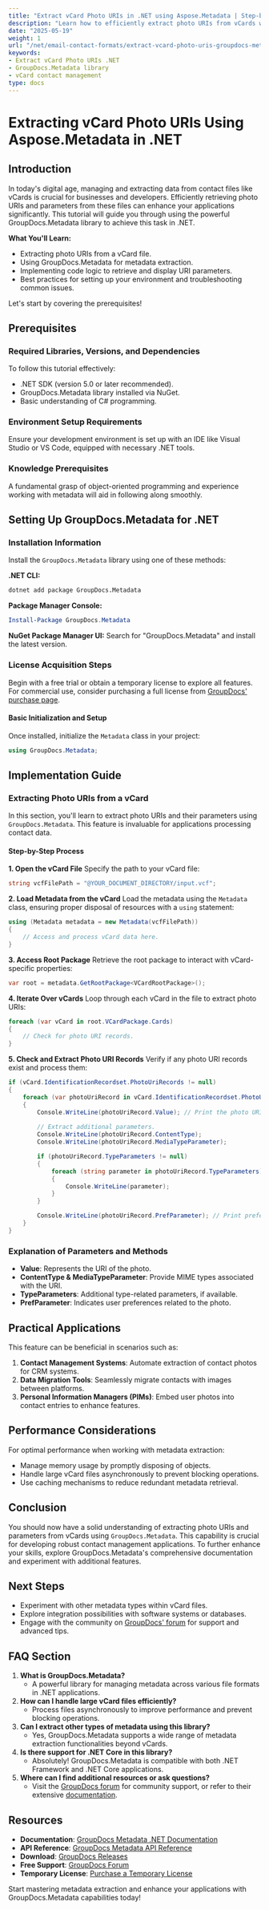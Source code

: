 ```yaml
---
title: "Extract vCard Photo URIs in .NET using Aspose.Metadata | Step-by-Step Guide"
description: "Learn how to efficiently extract photo URIs from vCards with the powerful GroupDocs.Metadata library in .NET. This step-by-step guide covers code implementation and best practices."
date: "2025-05-19"
weight: 1
url: "/net/email-contact-formats/extract-vcard-photo-uris-groupdocs-metadata-net/"
keywords:
- Extract vCard Photo URIs .NET
- GroupDocs.Metadata library
- vCard contact management
type: docs
---
```

# Extracting vCard Photo URIs Using Aspose.Metadata in .NET

## Introduction
In today's digital age, managing and extracting data from contact files like vCards is crucial for businesses and developers. Efficiently retrieving photo URIs and parameters from these files can enhance your applications significantly. This tutorial will guide you through using the powerful GroupDocs.Metadata library to achieve this task in .NET.

**What You'll Learn:**
- Extracting photo URIs from a vCard file.
- Using GroupDocs.Metadata for metadata extraction.
- Implementing code logic to retrieve and display URI parameters.
- Best practices for setting up your environment and troubleshooting common issues.

Let's start by covering the prerequisites!

## Prerequisites

### Required Libraries, Versions, and Dependencies
To follow this tutorial effectively:
- .NET SDK (version 5.0 or later recommended).
- GroupDocs.Metadata library installed via NuGet.
- Basic understanding of C# programming.

### Environment Setup Requirements
Ensure your development environment is set up with an IDE like Visual Studio or VS Code, equipped with necessary .NET tools.

### Knowledge Prerequisites
A fundamental grasp of object-oriented programming and experience working with metadata will aid in following along smoothly.

## Setting Up GroupDocs.Metadata for .NET

### Installation Information
Install the `GroupDocs.Metadata` library using one of these methods:

**.NET CLI:**
```bash
dotnet add package GroupDocs.Metadata
```

**Package Manager Console:**
```powershell
Install-Package GroupDocs.Metadata
```

**NuGet Package Manager UI:**
Search for "GroupDocs.Metadata" and install the latest version.

### License Acquisition Steps
Begin with a free trial or obtain a temporary license to explore all features. For commercial use, consider purchasing a full license from [GroupDocs' purchase page](https://purchase.groupdocs.com/temporary-license/).

#### Basic Initialization and Setup
Once installed, initialize the `Metadata` class in your project:
```csharp
using GroupDocs.Metadata;
```

## Implementation Guide

### Extracting Photo URIs from a vCard
In this section, you'll learn to extract photo URIs and their parameters using `GroupDocs.Metadata`. This feature is invaluable for applications processing contact data.

#### Step-by-Step Process
**1. Open the vCard File**
Specify the path to your vCard file:
```csharp
string vcfFilePath = "@YOUR_DOCUMENT_DIRECTORY/input.vcf";
```

**2. Load Metadata from the vCard**
Load the metadata using the `Metadata` class, ensuring proper disposal of resources with a `using` statement:
```csharp
using (Metadata metadata = new Metadata(vcfFilePath))
{
    // Access and process vCard data here.
}
```

**3. Access Root Package**
Retrieve the root package to interact with vCard-specific properties:
```csharp
var root = metadata.GetRootPackage<VCardRootPackage>();
```

**4. Iterate Over vCards**
Loop through each vCard in the file to extract photo URIs:
```csharp
foreach (var vCard in root.VCardPackage.Cards)
{
    // Check for photo URI records.
}
```

**5. Check and Extract Photo URI Records**
Verify if any photo URI records exist and process them:
```csharp
if (vCard.IdentificationRecordset.PhotoUriRecords != null)
{
    foreach (var photoUriRecord in vCard.IdentificationRecordset.PhotoUriRecords)
    {
        Console.WriteLine(photoUriRecord.Value); // Print the photo URI.
        
        // Extract additional parameters.
        Console.WriteLine(photoUriRecord.ContentType);
        Console.WriteLine(photoUriRecord.MediaTypeParameter);

        if (photoUriRecord.TypeParameters != null)
        {
            foreach (string parameter in photoUriRecord.TypeParameters)
            {
                Console.WriteLine(parameter);
            }
        }

        Console.WriteLine(photoUriRecord.PrefParameter); // Print preference parameter.
    }
}
```

### Explanation of Parameters and Methods
- **Value**: Represents the URI of the photo.
- **ContentType & MediaTypeParameter**: Provide MIME types associated with the URI.
- **TypeParameters**: Additional type-related parameters, if available.
- **PrefParameter**: Indicates user preferences related to the photo.

## Practical Applications
This feature can be beneficial in scenarios such as:
1. **Contact Management Systems**: Automate extraction of contact photos for CRM systems.
2. **Data Migration Tools**: Seamlessly migrate contacts with images between platforms.
3. **Personal Information Managers (PIMs)**: Embed user photos into contact entries to enhance features.

## Performance Considerations
For optimal performance when working with metadata extraction:
- Manage memory usage by promptly disposing of objects.
- Handle large vCard files asynchronously to prevent blocking operations.
- Use caching mechanisms to reduce redundant metadata retrieval.

## Conclusion
You should now have a solid understanding of extracting photo URIs and parameters from vCards using `GroupDocs.Metadata`. This capability is crucial for developing robust contact management applications. To further enhance your skills, explore GroupDocs.Metadata's comprehensive documentation and experiment with additional features.

## Next Steps
- Experiment with other metadata types within vCard files.
- Explore integration possibilities with software systems or databases.
- Engage with the community on [GroupDocs' forum](https://forum.groupdocs.com/c/metadata/) for support and advanced tips.

## FAQ Section
1. **What is GroupDocs.Metadata?**
   - A powerful library for managing metadata across various file formats in .NET applications.
2. **How can I handle large vCard files efficiently?**
   - Process files asynchronously to improve performance and prevent blocking operations.
3. **Can I extract other types of metadata using this library?**
   - Yes, GroupDocs.Metadata supports a wide range of metadata extraction functionalities beyond vCards.
4. **Is there support for .NET Core in this library?**
   - Absolutely! GroupDocs.Metadata is compatible with both .NET Framework and .NET Core applications.
5. **Where can I find additional resources or ask questions?**
   - Visit the [GroupDocs forum](https://forum.groupdocs.com/c/metadata/) for community support, or refer to their extensive [documentation](https://docs.groupdocs.com/metadata/net/).

## Resources
- **Documentation**: [GroupDocs Metadata .NET Documentation](https://docs.groupdocs.com/metadata/net/)
- **API Reference**: [GroupDocs Metadata API Reference](https://reference.groupdocs.com/metadata/net/)
- **Download**: [GroupDocs Releases](https://releases.groupdocs.com/metadata/net/)
- **Free Support**: [GroupDocs Forum](https://forum.groupdocs.com/c/metadata/)
- **Temporary License**: [Purchase a Temporary License](https://purchase.groupdocs.com/temporary-license/)

Start mastering metadata extraction and enhance your applications with GroupDocs.Metadata capabilities today!

